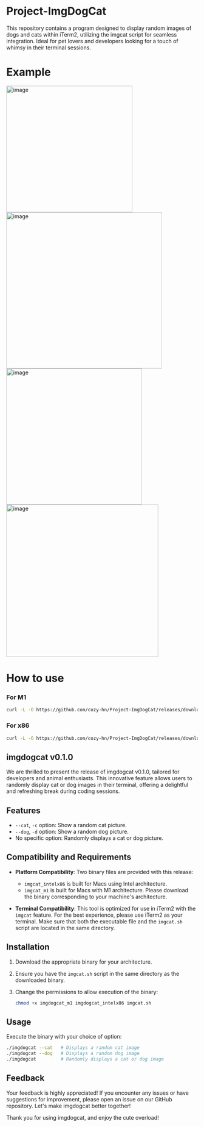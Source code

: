 # Project-ImgDogCat
This repository contains a program designed to display random images of dogs and cats within iTerm2, utilizing the imgcat script for seamless integration. Ideal for pet lovers and developers looking for a touch of whimsy in their terminal sessions.

# Example

<img width="332" alt="image" src="https://github.com/cozy-hn/Project-ImgDogCat/assets/110678456/66d53b11-df14-4e13-ac95-80ff0fc814ff">
<img width="410" alt="image" src="https://github.com/cozy-hn/Project-ImgDogCat/assets/110678456/adf32458-5945-486d-983e-15bf72c49e30">
<img width="357" alt="image" src="https://github.com/cozy-hn/Project-ImgDogCat/assets/110678456/c418c4a6-c562-4155-bd2c-5dbcb0395229">
<img width="400" alt="image" src="https://github.com/cozy-hn/Project-ImgDogCat/assets/110678456/11faeed2-7049-422d-8d96-a2ef1d9a4a0d">

# How to use

### For M1
```bash
curl -L -O https://github.com/cozy-hn/Project-ImgDogCat/releases/download/v0.2.2/imgcat.sh && curl -L -o imgdogcat https://github.com/cozy-hn/Project-ImgDogCat/releases/download/v0.2.2/imgdogcat_m1 &&  chmod +x imgdogcat imgcat.sh
```

### For x86
```bash
curl -L -O https://github.com/cozy-hn/Project-ImgDogCat/releases/download/v0.2.1/imgcat.sh && curl -L -o imgdogcat https://github.com/cozy-hn/Project-ImgDogCat/releases/download/v0.2.1/imgdogcat_intelx86 && chmod +x imgdogcat imgcat.sh
```

## imgdogcat v0.1.0

We are thrilled to present the release of imgdogcat v0.1.0, tailored for developers and animal enthusiasts. This innovative feature allows users to randomly display cat or dog images in their terminal, offering a delightful and refreshing break during coding sessions.

## Features

- `--cat`, `-c` option: Show a random cat picture.
- `--dog`, `-d` option: Show a random dog picture.
- No specific option: Randomly displays a cat or dog picture.

## Compatibility and Requirements

- **Platform Compatibility**: Two binary files are provided with this release:
    - `imgcat_intelx86` is built for Macs using Intel architecture.
    - `imgcat_m1` is built for Macs with M1 architecture.
  Please download the binary corresponding to your machine's architecture.

- **Terminal Compatibility**: This tool is optimized for use in iTerm2 with the `imgcat` feature. For the best experience, please use iTerm2 as your terminal. Make sure that both the executable file and the `imgcat.sh` script are located in the same directory.

## Installation

1. Download the appropriate binary for your architecture.
2. Ensure you have the `imgcat.sh` script in the same directory as the downloaded binary.
3. Change the permissions to allow execution of the binary:

    ```bash
    chmod +x imgdogcat_m1 imgdogcat_intelx86 imgcat.sh
    ```

## Usage

Execute the binary with your choice of option:

```bash
./imgdogcat --cat   # Displays a random cat image
./imgdogcat --dog   # Displays a random dog image
./imgdogcat         # Randomly displays a cat or dog image
```

## Feedback

Your feedback is highly appreciated! If you encounter any issues or have suggestions for improvement, please open an issue on our GitHub repository. Let's make imgdogcat better together!

Thank you for using imgdogcat, and enjoy the cute overload!
